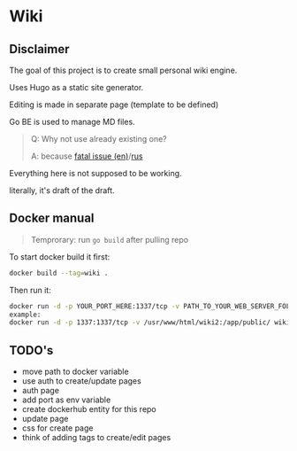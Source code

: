 # Wiki

## Disclaimer

The goal of this project is to create small personal wiki engine.

Uses Hugo as a static site generator.

Editing is made in separate page (template to be defined)

Go BE is used to manage MD files.

>Q: Why not use already existing one?
>
>A: because [fatal issue (en)](https://en.wikipedia.org/wiki/Not_invented_here)/[rus](http://lurkmore.to/%D0%A4%D0%B0%D1%82%D0%B0%D0%BB%D1%8C%D0%BD%D1%8B%D0%B9_%D0%BD%D0%B5%D0%B4%D0%BE%D1%81%D1%82%D0%B0%D1%82%D0%BE%D0%BA)

Everything here is not supposed to be working.

literally, it's draft of the draft.

## Docker manual

> Temprorary: run ```go build``` after pulling repo

To start docker build it first:

```bash
docker build --tag=wiki .
```

Then run it:

```bash
docker run -d -p YOUR_PORT_HERE:1337/tcp -v PATH_TO_YOUR_WEB_SERVER_FOLDER:/app/public/ wiki:latest
example:
docker run -d -p 1337:1337/tcp -v /usr/www/html/wiki2:/app/public/ wiki:latest
```

## TODO's

- move path to docker variable
- use auth to create/update pages
- auth page
- add port as env variable
- create dockerhub entity for this repo
- update page
- css for create page
- think of adding tags to create/edit pages

